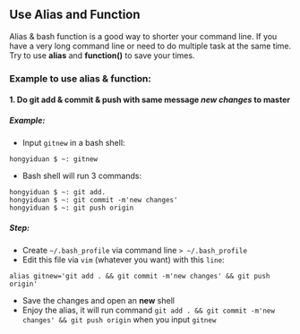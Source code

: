 ## Use Alias and Function 
Alias & bash function is a good way to shorter your command line. If you have a very long command line or need to do multiple task at the same time. Try to use __alias__ and __function()__ to save your times.

### Example to use alias & function: 
#### 1. Do __git__ add & commit & push with same message _new changes_ to __master__
##### Example:
* Input `gitnew` in a bash shell: 
```
hongyiduan $ ~: gitnew
```

* Bash shell will run 3 commands:
```
hongyiduan $ ~: git add.
hongyiduan $ ~: git commit -m'new changes'
hongyiduan $ ~: git push origin
```

##### Step:
* Create `~/.bash_profile` via command line `> ~/.bash_profile`
* Edit this file via `vim` (whatever you want) with this `line`:
```
alias gitnew='git add . && git commit -m'new changes' && git push origin'
```
* Save the changes and open an __new__ shell
* Enjoy the alias, it will run command `git add . && git commit -m'new changes' && git push origin` when you input `gitnew`